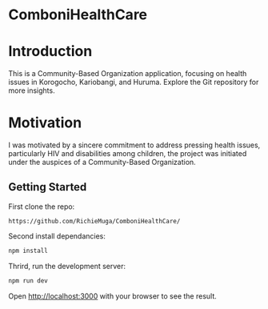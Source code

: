 # ComboniHealthCare
# Introduction 
This is a Community-Based Organization application, focusing on health issues in Korogocho, Kariobangi, and Huruma. Explore the Git repository for more insights.

# Motivation
I was motivated by a sincere commitment to address pressing health issues, particularly HIV and disabilities among children, the project was initiated under the auspices of a Community-Based Organization.

## Getting Started
First clone the repo:
```
https://github.com/RichieMuga/ComboniHealthCare/
```

Second install dependancies:
```bash
npm install
```

Thrird, run the development server:

```bash
npm run dev
```

Open [http://localhost:3000](http://localhost:3000) with your browser to see the result.
